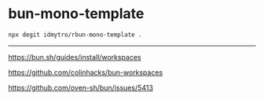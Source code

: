 # bun-mono-template

```bash
npx degit idmytro/rbun-mono-template .
```
-----

https://bun.sh/guides/install/workspaces

https://github.com/colinhacks/bun-workspaces

https://github.com/oven-sh/bun/issues/5413
